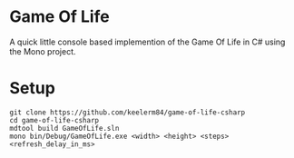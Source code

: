 # Game Of Life
A quick little console based implemention of the Game Of Life in C# using the Mono project.

# Setup

    git clone https://github.com/keelerm84/game-of-life-csharp
    cd game-of-life-csharp
    mdtool build GameOfLife.sln
    mono bin/Debug/GameOfLife.exe <width> <height> <steps> <refresh_delay_in_ms>
